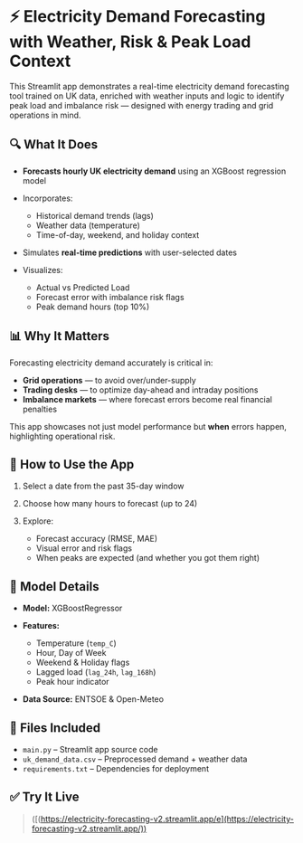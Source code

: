 # ⚡ Electricity Demand Forecasting with Weather, Risk & Peak Load Context

This Streamlit app demonstrates a real-time electricity demand forecasting tool trained on UK data, enriched with weather inputs and logic to identify peak load and imbalance risk — designed with energy trading and grid operations in mind.

## 🔍 What It Does

* **Forecasts hourly UK electricity demand** using an XGBoost regression model
* Incorporates:

  * Historical demand trends (lags)
  * Weather data (temperature)
  * Time-of-day, weekend, and holiday context
* Simulates **real-time predictions** with user-selected dates
* Visualizes:

  * Actual vs Predicted Load
  * Forecast error with imbalance risk flags
  * Peak demand hours (top 10%)

## 📊 Why It Matters

Forecasting electricity demand accurately is critical in:

* **Grid operations** — to avoid over/under-supply
* **Trading desks** — to optimize day-ahead and intraday positions
* **Imbalance markets** — where forecast errors become real financial penalties

This app showcases not just model performance but **when** errors happen, highlighting operational risk.

## 🚀 How to Use the App

1. Select a date from the past 35-day window
2. Choose how many hours to forecast (up to 24)
3. Explore:

   * Forecast accuracy (RMSE, MAE)
   * Visual error and risk flags
   * When peaks are expected (and whether you got them right)

## 🧠 Model Details

* **Model:** XGBoostRegressor
* **Features:**

  * Temperature (`temp_C`)
  * Hour, Day of Week
  * Weekend & Holiday flags
  * Lagged load (`lag_24h`, `lag_168h`)
  * Peak hour indicator
* **Data Source:** ENTSOE & Open-Meteo

## 📁 Files Included

* `main.py` – Streamlit app source code
* `uk_demand_data.csv` – Preprocessed demand + weather data
* `requirements.txt` – Dependencies for deployment

## ✅ Try It Live

> ([(https://electricity-forecasting-v2.streamlit.app/e](https://electricity-forecasting-v2.streamlit.app/))

